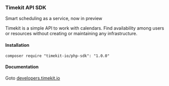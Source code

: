 ### Timekit API SDK

Smart scheduling as a service, now in preview

Timekit is a simple API to work with calendars. Find availability among users or resources without creating or maintaining any infrastructure.

#### Installation

`composer require "timekit-io/php-sdk": "1.0.0"`

#### Documentation

Goto [developers.timekit.io](http://developers.timekit.io)
